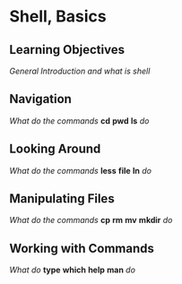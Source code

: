 # Shell, Basics

## Learning Objectives

_General Introduction and what is shell_

## Navigation

_What do the commands_ **cd** **pwd** **ls** _do_

## Looking Around

_What do the commands_ **less** **file** **ln** _do_

## Manipulating Files

_What do the commands_ **cp** **rm** **mv** **mkdir** _do_

## Working with Commands

_What do_ **type** **which** **help** **man** _do_
